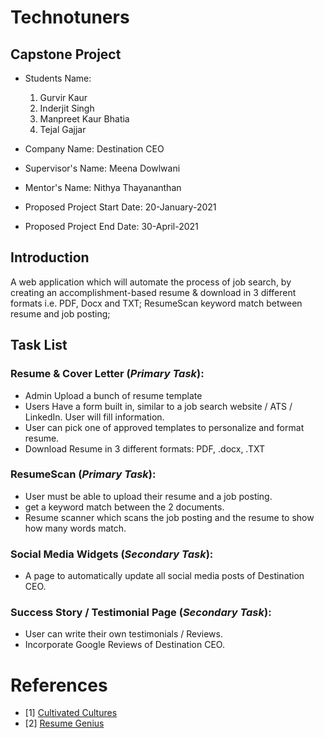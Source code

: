 
# Technotuners

## Capstone Project

* Students Name:   
  1. Gurvir Kaur
  2. Inderjit Singh
  3. Manpreet Kaur Bhatia
  4. Tejal Gajjar

* Company Name: Destination CEO

* Supervisor's Name: Meena Dowlwani

* Mentor's Name: Nithya Thayananthan

* Proposed Project Start Date: 20-January-2021

* Proposed Project End  Date: 30-April-2021


## Introduction

A web application which will automate the process of job search, by creating an accomplishment-based resume & download in 3 different formats i.e. PDF, Docx and TXT; 
ResumeScan keyword match between resume and job posting; 

## Task List

### Resume & Cover Letter (_Primary Task_):
- Admin Upload a bunch of resume template
- Users Have a form built in, similar to a job search website / ATS / LinkedIn. User will fill information.
- User can pick one of approved templates to personalize and format resume.
- Download Resume in 3 different formats: PDF, .docx, .TXT

### ResumeScan (_Primary Task_):
- User must be able to upload their resume and a job posting.
- get a keyword match between the 2 documents.
- Resume scanner which scans the job posting and the resume to show how many words match.


### Social Media Widgets (_Secondary Task_):
- A page to automatically update all social media posts of Destination CEO.


### Success Story / Testimonial Page (_Secondary Task_):
- User can write their own testimonials / Reviews.
- Incorporate Google Reviews of Destination CEO.


# References

- [1] <a href="https://cultivatedculture.com/resume-templates/" target="_blank">Cultivated Cultures</a>
- [2] <a href="https://app.resumegenius.com/resume-builder" target="_blank">Resume Genius</a>
